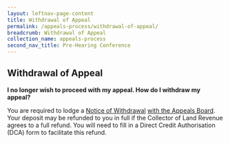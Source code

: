 ```yaml
---
layout: leftnav-page-content
title: Withdrawal of Appeal
permalink: /appeals-process/withdrawal-of-appeal/
breadcrumb: Withdrawal of Appeal
collection_name: appeals-process
second_nav_title: Pre-Hearing Conference
---
```


Withdrawal of Appeal
---

**I no longer wish to proceed with my appeal.  How do I withdraw my appeal?**

You are required to lodge a <u>Notice of Withdrawal</u> [with the Appeals Board](/files/Regulation19-Withdrawal-of-appeal.pdf/).  Your deposit may be refunded to you in full if the Collector of Land Revenue agrees to a full refund.  You will need to fill in a Direct Credit Authorisation (DCA) form to facilitate this refund.
